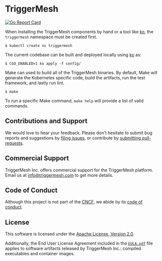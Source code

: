 # TriggerMesh

[![Go Report Card](https://goreportcard.com/badge/github.com/triggermesh/triggermesh)](https://goreportcard.com/report/github.com/triggermesh/triggermesh)

<!-- TODO: add repository description, docs, contribution guidelines, etc. -->

When installing the TriggerMesh components by hand or a tool like [ko][ko], the `triggermesh`
namespace must be created first.
```shell
$ kubectl create ns triggermesh
```

The current codebase can be built and deployed locally using [ko][ko] as:
```shell
$ CGO_ENABLED=1 ko apply -f config/
```

Make can used to build all of the TriggerMesh binaries. By default, Make will
generate the Kubernetes specific code, build the artifacts, run the test framework,
and lastly run lint.
```shell
$ make
```

To run a specific Make command, `make help` will provide a list of valid commands.

## Contributions and Support

We would love to hear your feedback. Please don't hesitate to submit bug reports and suggestions by [filing
issues][gh-issue], or contribute by [submitting pull-requests][gh-pr].

## Commercial Support

TriggerMesh Inc. offers commercial support for the TriggerMesh platform. Email us at <info@triggermesh.com> to get more
details.

## Code of Conduct

Although this project is not part of the [CNCF][cncf], we abide by its [code of conduct][cncf-conduct].

## License

This software is licensed under the [Apache License, Version 2.0][asl2].

Additionally, the End User License Agreement included in the [`EULA.pdf`](./EULA.pdf) file applies to software artifacts
released by TriggerMesh Inc.: compiled executables and container images.

[gh-issue]: https://github.com/triggermesh/triggermesh/issues
[gh-pr]: https://github.com/triggermesh/triggermesh/pulls

[cncf]: https://www.cncf.io/
[cncf-conduct]: https://github.com/cncf/foundation/blob/master/code-of-conduct.md

[asl2]: https://www.apache.org/licenses/LICENSE-2.0

[ko]: https://github.com/google/ko
